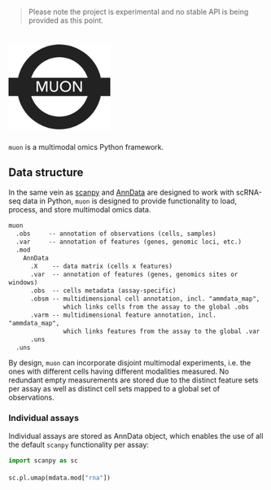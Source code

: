 > Please note the project is experimental and no stable API is being provided as this point.

# <img src="./docs/img/muon_logo.png" data-canonical-src="./docs/img/muon_logo.png" width="200"/>

`muon` is a multimodal omics Python framework.

## Data structure

In the same vein as [scanpy](https://github.com/theislab/scanpy) and [AnnData](https://github.com/theislab/anndata) are designed to work with scRNA-seq data in Python, `muon` is designed to provide functionality to load, process, and store multimodal omics data.


```
muon
  .obs     -- annotation of observations (cells, samples)
  .var     -- annotation of features (genes, genomic loci, etc.)
  .mod
    AnnData
      .X    -- data matrix (cells x features)
      .var  -- annotation of features (genes, genomics sites or windows)
      .obs  -- cells metadata (assay-specific)
      .obsm -- multidimensional cell annotation, incl. "ammdata_map",
               which links cells from the assay to the global .obs 
      .varm -- multidimensional feature annotation, incl. "ammdata_map",
               which links features from the assay to the global .var 
      .uns
  .uns
```

By design, `muon` can incorporate disjoint multimodal experiments, i.e. the ones with different cells having different modalities measured. No redundant empty measurements are stored due to the distinct feature sets per assay as well as distinct cell sets mapped to a global set of observations.

### Individual assays

Individual assays are stored as AnnData object, which enables the use of all the default `scanpy` functionality per assay:

```py
import scanpy as sc

sc.pl.umap(mdata.mod["rna"])
```
